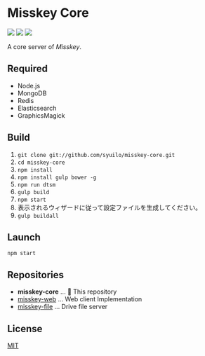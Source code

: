 Misskey Core
============

[![][travis-badge]][travis-link]
[![][dependencies-badge]][dependencies-link]
[![][mit-badge]][mit]

A core server of *Misskey*.

Required
--------
* Node.js
* MongoDB
* Redis
* Elasticsearch
* GraphicsMagick

Build
-----
1. `git clone git://github.com/syuilo/misskey-core.git`
2. `cd misskey-core`
3. `npm install`
4. `npm install gulp bower -g`
5. `npm run dtsm`
6. `gulp build`
7. `npm start`
8. 表示されるウィザードに従って設定ファイルを生成してください。
9. `gulp buildall`

Launch
------
`npm start`

Repositories
------------
* **misskey-core** ... :round_pushpin: This repository
* [misskey-web](https://github.com/syuilo/misskey-web) ... Web client Implementation
* [misskey-file](https://github.com/syuilo/misskey-file) ... Drive file server

License
-------
[MIT](LICENSE)

[mit]:                http://opensource.org/licenses/MIT
[mit-badge]:          https://img.shields.io/badge/license-MIT-444444.svg?style=flat-square
[travis-link]:        https://travis-ci.org/syuilo/misskey-core
[travis-badge]:       http://img.shields.io/travis/syuilo/misskey-core.svg?style=flat-square
[dependencies-link]:  https://gemnasium.com/syuilo/misskey-core
[dependencies-badge]: https://img.shields.io/gemnasium/syuilo/misskey-core.svg?style=flat-square

